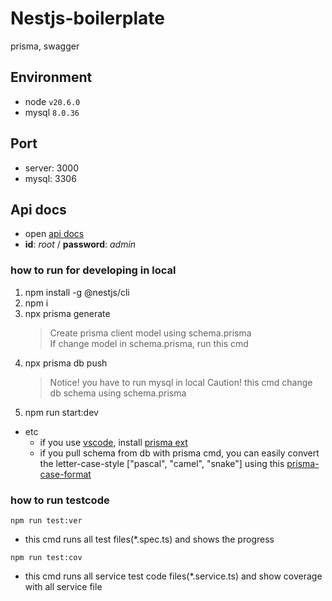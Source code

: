 # Nestjs-boilerplate

prisma, swagger

## Environment

-   node `v20.6.0`
-   mysql `8.0.36`

## Port

-   server: 3000
-   mysql: 3306

## Api docs

-   open [api docs](http://localhost:3000/api/docs)
-   **id**: _root_ / **password**: _admin_

### how to run for developing in local

1. npm install -g @nestjs/cli
2. npm i
3. npx prisma generate
    > Create prisma client model using schema.prisma  
    > If change model in schema.prisma, run this cmd
4. npx prisma db push
    > Notice! you have to run mysql in local
    > Caution! this cmd change db schema using schema.prisma
5. npm run start:dev

-   etc
    -   if you use [vscode](https://code.visualstudio.com/), install [prisma ext](https://marketplace.visualstudio.com/items?itemName=Prisma.prisma)
    -   if you pull schema from db with prisma cmd, you can easily convert the letter-case-style ["pascal", "camel", "snake"] using this [prisma-case-format](https://www.npmjs.com/package/prisma-case-format)

### how to run testcode

`npm run test:ver`

-   this cmd runs all test files(\*.spec.ts) and shows the progress

`npm run test:cov`

-   this cmd runs all service test code files(\*.service.ts) and show coverage with all service file
